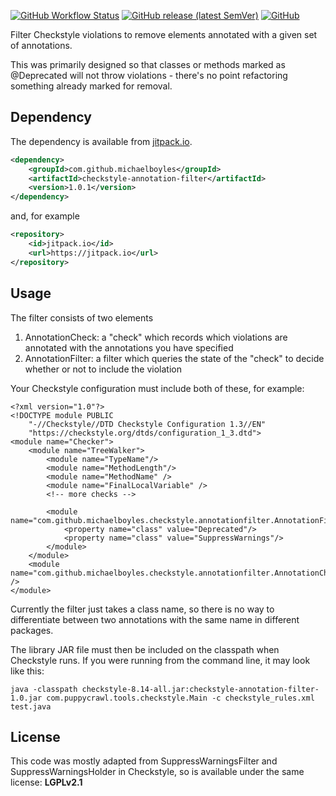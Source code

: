 [![GitHub Workflow Status](https://img.shields.io/github/actions/workflow/status/michaelboyles/checkstyle-annotation-filter/maven.yml?branch=master)](https://github.com/michaelboyles/checkstyle-annotation-filter/actions) [![GitHub release (latest SemVer)](https://img.shields.io/github/v/release/michaelboyles/checkstyle-annotation-filter?sort=semver)](https://github.com/michaelboyles/checkstyle-annotation-filter/releases) [![GitHub](https://img.shields.io/github/license/michaelboyles/checkstyle-annotation-filter)](https://github.com/michaelboyles/checkstyle-annotation-filter/blob/master/LICENSE)

Filter Checkstyle violations to remove elements annotated with a given set of annotations.

This was primarily designed so that classes or methods marked as @Deprecated will not throw violations - there's no point refactoring something already marked for removal.

## Dependency

The dependency is available from [jitpack.io](https://jitpack.io).

```xml
<dependency>
    <groupId>com.github.michaelboyles</groupId>
    <artifactId>checkstyle-annotation-filter</artifactId>
    <version>1.0.1</version>
</dependency>
```

and, for example

```xml
<repository>
    <id>jitpack.io</id>
    <url>https://jitpack.io</url>
</repository>
```

## Usage

The filter consists of two elements
1. AnnotationCheck: a "check" which records which violations are annotated with the annotations you have specified
2. AnnotationFilter: a filter which queries the state of the "check" to decide whether or not to include the violation

Your Checkstyle configuration must include both of these, for example:

```
<?xml version="1.0"?>
<!DOCTYPE module PUBLIC
    "-//Checkstyle//DTD Checkstyle Configuration 1.3//EN"
    "https://checkstyle.org/dtds/configuration_1_3.dtd">
<module name="Checker">
    <module name="TreeWalker">
        <module name="TypeName"/>
        <module name="MethodLength"/>
        <module name="MethodName" />
        <module name="FinalLocalVariable" />
        <!-- more checks -->
        
        <module name="com.github.michaelboyles.checkstyle.annotationfilter.AnnotationFilter">
            <property name="class" value="Deprecated"/>
            <property name="class" value="SuppressWarnings"/>
        </module>
    </module>
    <module name="com.github.michaelboyles.checkstyle.annotationfilter.AnnotationCheck" />
</module>
```

Currently the filter just takes a class name, so there is no way to differentiate between two annotations with the same name in different packages.

The library JAR file must then be included on the classpath when Checkstyle runs. If you were running from the command line, it may look like this:

```
java -classpath checkstyle-8.14-all.jar:checkstyle-annotation-filter-1.0.jar com.puppycrawl.tools.checkstyle.Main -c checkstyle_rules.xml test.java
```

## License

This code was mostly adapted from SuppressWarningsFilter and SuppressWarningsHolder in Checkstyle, so is available under the same license: **LGPLv2.1**
